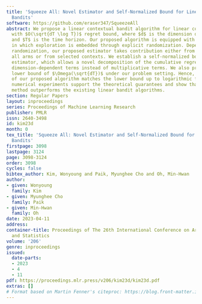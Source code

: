 ```yaml
---
title: 'Squeeze All: Novel Estimator and Self-Normalized Bound for Linear Contextual
  Bandits'
software: https://github.com/eraser347/SqueezeAll
abstract: We propose a linear contextual bandit algorithm for linear contextual bandits
  with $O(\sqrt{dT \log T})$ regret bound, where $d$ is the dimension of contexts
  and $T$ is the time horizon. Our proposed algorithm is equipped with a novel estimator
  in which exploration is embedded through explicit randomization. Depending on the
  randomization, our proposed estimator takes contribution either from contexts of
  all arms or from selected contexts. We establish a self-normalized bound for our
  estimator, which allows a novel decomposition of the cumulative regret into additive
  dimension-dependent terms instead of multiplicative terms. We also prove a novel
  lower bound of $\Omega(\sqrt{dT})$ under our problem setting. Hence, the regret
  of our proposed algorithm matches the lower bound up to logarithmic factors. The
  numerical experiments support the theoretical guarantees and show that our proposed
  method outperforms the existing linear bandit algorithms.
section: Regular Papers
layout: inproceedings
series: Proceedings of Machine Learning Research
publisher: PMLR
issn: 2640-3498
id: kim23d
month: 0
tex_title: 'Squeeze All: Novel Estimator and Self-Normalized Bound for Linear Contextual
  Bandits'
firstpage: 3098
lastpage: 3124
page: 3098-3124
order: 3098
cycles: false
bibtex_author: Kim, Wonyoung and Paik, Myunghee Cho and Oh, Min-Hwan
author:
- given: Wonyoung
  family: Kim
- given: Myunghee Cho
  family: Paik
- given: Min-Hwan
  family: Oh
date: 2023-04-11
address:
container-title: Proceedings of The 26th International Conference on Artificial Intelligence
  and Statistics
volume: '206'
genre: inproceedings
issued:
  date-parts:
  - 2023
  - 4
  - 11
pdf: https://proceedings.mlr.press/v206/kim23d/kim23d.pdf
extras: []
# Format based on Martin Fenner's citeproc: https://blog.front-matter.io/posts/citeproc-yaml-for-bibliographies/
---
```

